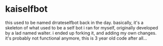 # kaiselfbot

this used to be named drrateselfbot back in the day. basically, it's a skeleton of what used to be a self bot i ran for myself, originally developed by a lad named walter. i ended up forking it, and adding my own changes. it's probably not functional anymore, this is 3 year old code after all...